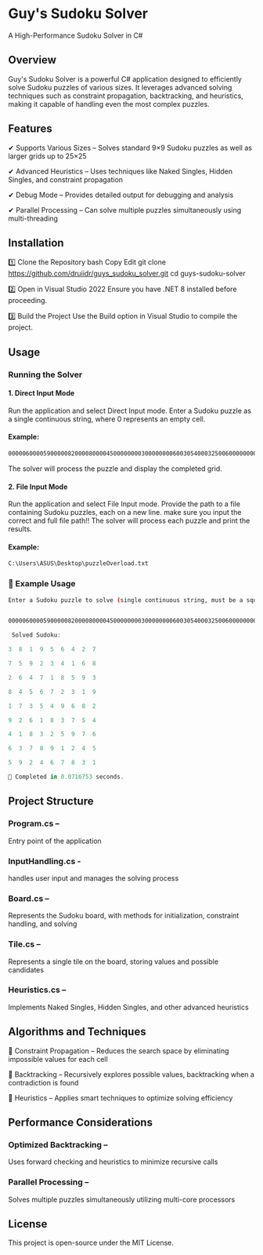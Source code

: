 # Guy's Sudoku Solver
A High-Performance Sudoku Solver in C#
## Overview
Guy's Sudoku Solver is a powerful C# application designed to efficiently solve Sudoku puzzles of various sizes. It leverages advanced solving techniques such as constraint propagation, backtracking, and heuristics, making it capable of handling even the most complex puzzles.

## Features
✔ Supports Various Sizes – Solves standard 9×9 Sudoku puzzles as well as larger grids up to 25×25

✔ Advanced Heuristics – Uses techniques like Naked Singles, Hidden Singles, and constraint propagation

✔ Debug Mode – Provides detailed output for debugging and analysis

✔ Parallel Processing – Can solve multiple puzzles simultaneously using multi-threading

## Installation
1️⃣ Clone the Repository
bash
Copy
Edit
git clone https://github.com/druiidr/guys_sudoku_solver.git
cd guys-sudoku-solver

2️⃣ Open in Visual Studio 2022
Ensure you have .NET 8 installed before proceeding.

3️⃣ Build the Project
Use the Build option in Visual Studio to compile the project.

## Usage
### Running the Solver
#### 1. Direct Input Mode
Run the application and select Direct Input mode.
Enter a Sudoku puzzle as a single continuous string, where 0 represents an empty cell.

#### Example:

```bash
000006000059000008200008000045000000003000000006003054000325006000000000000000000
```
The solver will process the puzzle and display the completed grid.

#### 2. File Input Mode
Run the application and select File Input mode.
Provide the path to a file containing Sudoku puzzles, each on a new line. make sure you input the correct and full file path!!
The solver will process each puzzle and print the results.

#### Example:

```bash
C:\Users\ASUS\Desktop\puzzleOverload.txt
```
### 📝 Example Usage
```bash
Enter a Sudoku puzzle to solve (single continuous string, must be a square, 0 indicates empty space), or 'quit' to quit:


000006000059000008200008000045000000003000000006003054000325006000000000000000000
```

```c#
 Solved Sudoku:

3  8  1  9  5  6  4  2  7

7  5  9  2  3  4  1  6  8

2  6  4  7  1  8  5  9  3

8  4  5  6  7  2  3  1  9

1  7  3  5  4  9  6  8  2

9  2  6  1  8  3  7  5  4

4  1  8  3  2  5  9  7  6

6  3  7  8  9  1  2  4  5

5  9  2  4  6  7  8  3  1

🔹 Completed in 0.0716753 seconds.
```
## Project Structure
### Program.cs – 
Entry point of the application

### InputHandling.cs -
handles user input and manages the solving process
### Board.cs –
 Represents the Sudoku board, with methods for initialization, constraint handling, and solving
### Tile.cs – 
Represents a single tile on the board, storing values and possible candidates
### Heuristics.cs –
 Implements Naked Singles, Hidden Singles, and other advanced heuristics

## Algorithms and Techniques

🔹 Constraint Propagation – Reduces the search space by eliminating impossible values for each cell

🔹 Backtracking – Recursively explores possible values, backtracking when a contradiction is found

🔹 Heuristics – Applies smart techniques to optimize solving efficiency

## Performance Considerations
### Optimized Backtracking –
 Uses forward checking and heuristics to minimize recursive calls
### Parallel Processing –
 Solves multiple puzzles simultaneously utilizing multi-core processors

## License

This project is open-source under the MIT License.
